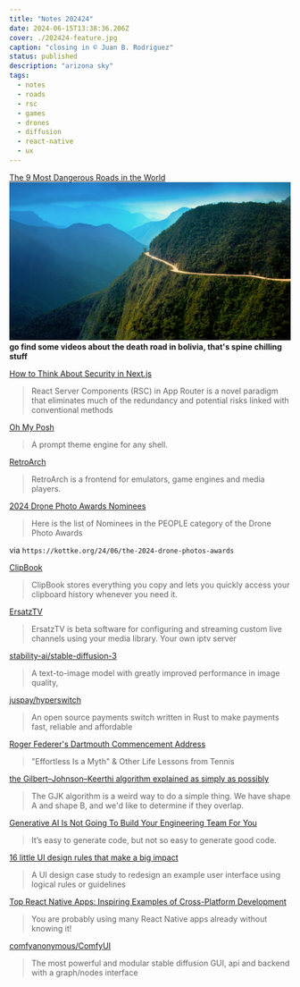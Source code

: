 ```yaml
---
title: "Notes 202424"
date: 2024-06-15T13:38:36.206Z
cover: ./202424-feature.jpg
caption: "closing in © Juan B. Rodriguez"
status: published
description: "arizona sky"
tags:
  - notes
  - roads
  - rsc
  - games
  - drones
  - diffusion
  - react-native
  - ux
---
```


[The 9 Most Dangerous Roads in the World](https://www.architecturaldigest.com/story/the-9-most-dangerous-roads-in-the-world)
![roads](./front.webp)
**go find some videos about the death road in bolivia, that's spine chilling stuff**

[How to Think About Security in Next.js](https://nextjs.org/blog/security-nextjs-server-components-actions)
> React Server Components (RSC) in App Router is a novel paradigm that eliminates much of the redundancy and potential risks linked with conventional methods

[Oh My Posh](https://ohmyposh.dev/)
> A prompt theme engine for any shell.

[RetroArch](https://docs.libretro.com/)
> RetroArch is a frontend for emulators, game engines and media players.

[2024 Drone Photo Awards Nominees](https://festival.sienawards.com/en/drone-nominees-people/)
> Here is the list of Nominees in the PEOPLE category of the Drone Photo Awards

via `https://kottke.org/24/06/the-2024-drone-photos-awards`

[ClipBook](https://clipbook.app/)
> ClipBook stores everything you copy and lets you quickly access your clipboard history whenever you need it.

[ErsatzTV](https://ersatztv.org/docs/intro)
> ErsatzTV is beta software for configuring and streaming custom live channels using your media library. Your own iptv server

[stability-ai/stable-diffusion-3](https://replicate.com/stability-ai/stable-diffusion-3?prediction=e9a5wxf70xrgg0cg1ma8f4nx6m)
> A text-to-image model with greatly improved performance in image quality,

[juspay/hyperswitch](https://github.com/juspay/hyperswitch)
> An open source payments switch written in Rust to make payments fast, reliable and affordable

[Roger Federer's Dartmouth Commencement Address](https://www.openculture.com/2024/06/roger-federers-dartmouth-commencement-address-effortless-is-a-myth-other-life-lessons.html)
> "Effortless Is a Myth" & Other Life Lessons from Tennis

[the Gilbert–Johnson–Keerthi algorithm explained as simply as possibly](https://computerwebsite.net/writing/gjk)
> The GJK algorithm is a weird way to do a simple thing. We have shape A and shape B, and we'd like to determine if they overlap.

[Generative AI Is Not Going To Build Your Engineering Team For You](https://stackoverflow.blog/2024/06/10/generative-ai-is-not-going-to-build-your-engineering-team-for-you/)
> It’s easy to generate code, but not so easy to generate good code.

[16 little UI design rules that make a big impact](https://www.adhamdannaway.com/blog/ui-design/16-ui-design-rules)
> A UI design case study to redesign an example user interface using logical rules or guidelines

[Top React Native Apps: Inspiring Examples of Cross-Platform Development](https://infinite.red/top-react-native-apps)
> You are probably using many React Native apps already without knowing it!

[comfyanonymous/ComfyUI](https://github.com/comfyanonymous/ComfyUI)
> The most powerful and modular stable diffusion GUI, api and backend with a graph/nodes interface
